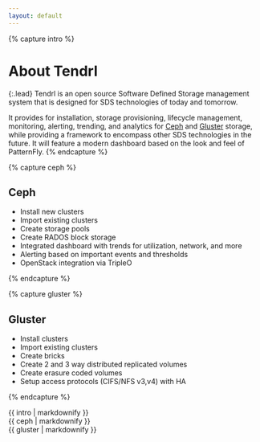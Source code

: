 ```yaml
---
layout: default
---
```


{% capture intro %}
# About Tendrl

{:.lead}
Tendrl is an open source Software Defined Storage management system that is designed for SDS technologies of today and tomorrow. 

It provides for installation, storage provisioning, lifecycle management, monitoring, alerting, trending, and analytics for [Ceph](http://www.ceph.com) and 
[Gluster](http://www.gluster.org) storage, 
while providing a framework to encompass other SDS technologies in the future. 
It will feature a modern dashboard based on the look and feel of PatternFly.
{% endcapture %}

{% capture ceph %}

## Ceph 

  * Install new clusters
  * Import existing clusters
  * Create storage pools
  * Create RADOS block storage
  * Integrated dashboard with trends for utilization, network, and more
  * Alerting based on important events and thresholds
  * OpenStack integration via TripleO

{% endcapture %}

{% capture gluster %}

## Gluster 

  * Install clusters
  * Import existing clusters
  * Create bricks 
  * Create 2 and 3 way distributed replicated volumes
  * Create erasure coded volumes
  * Setup access protocols (CIFS/NFS v3,v4) with HA

{% endcapture %}

<div class="frontpage">
  <div class="mission mission-text intro">{{ intro | markdownify }}</div>
  <div class="grid">
    <div class="col-6_md-12">{{ ceph | markdownify }}</div>
    <div class="col-6_md-12">{{ gluster | markdownify }}</div>
  </div>
</div>

